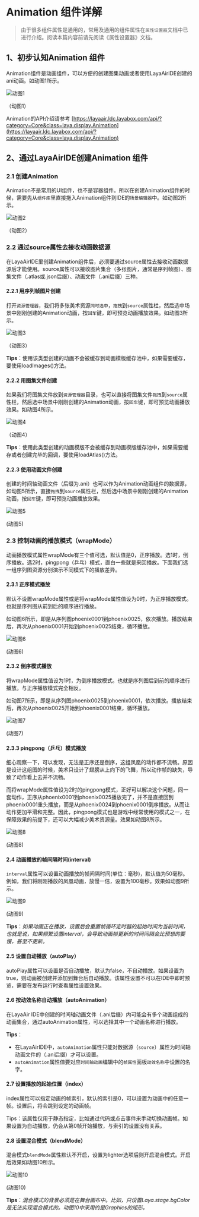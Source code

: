 # Animation 组件详解

> 由于很多组件属性是通用的，常用及通用的组件属性在`属性设置器`文档中已进行介绍。阅读本篇内容前请先阅读《属性设置器》文档。



## 1、初步认知Animation 组件

Animation组件是动画组件，可以方便的创建图集动画或者使用LayaAirIDE创建的ani动画。如动图1所示。

![动图1](img/1.gif) 

（动图1）

Animation的API介绍请参考 [https://layaair.ldc.layabox.com/api/?category=Core&class=laya.display.Animation](https://layaair.ldc.layabox.com/api/?category=Core&class=laya.display.Animation)



## 2、通过LayaAirIDE创建Animation 组件

### 2.1 创建Animation

Animation不是常用的UI组件，也不是容器组件。所以在创建Animation组件的时候，需要先从`组件库`里直接拖入Animation组件到IDE的`场景编辑器`中。如动图2所示。

![动图2](img/2.gif) 

（动图2）




### 2.2 通过source属性去接收动画数据源

在LayaAirIDE里创建Animation组件后，必须要通过source属性去接收动画数据源后才能使用。source属性可以接收图片集合（多张图片，通常是序列帧图）、图集文件（.atlas或.json后缀）、动画文件（.ani后缀）三种。

#### 2.2.1 用序列帧图片创建

打开`资源管理器`，我们将多张美术资源`同时选中`，`拖拽`到`source`属性栏，然后选中场景中刚刚创建的Animation动画，按`回车`键，即可预览动画播放效果。如动图3所示。

![动图3](img/3.gif) 

（动图3）

**Tips**：使用该类型创建的动画不会被缓存到动画模版缓存池中，如果需要缓存，要使用loadImages()方法。

#### 2.2.2 用图集文件创建

如果我们将图集文件放到`资源管理器`目录，也可以直接将图集文件`拖拽`到`source`属性栏，然后选中场景中刚刚创建的Animation动画，按`回车`键，即可预览动画播放效果。如动图4所示。

![动图4](img/4.gif) 

（动图4）

**Tips**：使用此类型创建的动画模版不会被缓存到动画模版缓存池中，如果需要缓存或者创建完毕的回调，要使用loadAtlas()方法。

#### 2.2.3 使用动画文件创建

创建的时间轴动画文件（后缀为.ani）也可以作为Animation动画组件的数据源，如动图5所示，直接`拖拽`到`source`属性栏，然后选中场景中刚刚创建的Animation动画，按`回车`键，即可预览动画播放效果。

![动图5](img/5.gif) 

(动图5) 

### 2.3 控制动画的播放模式（wrapMode）

动画播放模式属性wrapMode有三个值可选，默认值是0，正序播放。选1时，倒序播放。选2时，pingpong（乒乓）模式，直白一些就是来回播放。下面我们选一组序列图资源分别演示不同模式下的播放差异。

#### 2.3.1 正序模式播放

默认不设置wrapMode属性或是将wrapMode属性值设为0时，为正序播放模式。也就是序列图从前到后的顺序进行播放。

如动图6所示，即是从序列图phoenix0001到phoenix0025，依次播放。播放结束后，再次从phoenix0001开始到phoenix0025结束，循环播放。

![动图6](img/6.gif) 

(动图6)

#### 2.3.2 倒序模式播放

将wrapMode属性值设为1时，为倒序播放模式。也就是序列图后到前的顺序进行播放。与正序播放模式完全相反。

如动图7所示，即是从序列图phoenix0025到phoenix0001，依次播放。播放结束后，再次从phoenix0025开始到phoenix0001结束，循环播放。


![动图7](img/7.gif) 

(动图7)

#### 2.3.3 pingpong（乒乓）模式播放

细心观察一下，可以发现，无法是正序还是倒序，这组凤凰的动作都不流畅。原因是设计这组图的时候，美术只设计了翅膀从上向下的飞舞，所以动作帧的缺失，导致了动作看上去并不流畅。

而将wrapMode属性值设为2时的pingpong模式，正好可以解决这个问题，同一套动作，正序从phoenix0001到phoenix0025播放完了，并不是直接回到phoenix0001重头播放，而是从phoenix0024到phoenix0001倒序播放。从而让动作更加平滑和完整。因此，pingpong模式也是游戏中经常使用的模式之一，在保障效果的前提下，还可以大幅减少美术资源量。效果如动图8所示。

![动图8](img/8.gif) 

(动图8)

#### 2.4  动画播放的帧间隔时间(interval)



`interval`属性可以设置动画播放的帧间隔时间(单位：毫秒)，默认值为50毫秒。例如，我们将刚刚播放的凤凰动画，放慢一倍，设置为100毫秒。效果如动图9所示。


![动图9](img/9.gif) 

(动图9)

**Tips**：*如果动画正在播放，设置后会重置帧循环定时器的起始时间为当前时间，也就是说，如果频繁设置interval，会导致动画帧更新的时间间隔会比预想的要慢，甚至不更新。*



#### 2.5 设置自动播放（autoPlay）

autoPlay属性可以设置是否自动播放，默认为false，不自动播放。如果设置为true，则动画被创建并添加到舞台后自动播放。该属性设置不可以在IDE中即时预览，需要在发布运行时查看属性设置效果。



#### 2.6 按动效名称自动播放（autoAnimation）

在LayaAir IDE中创建的时间轴动画文件（.ani后缀）内可能会有多个动画组成的动画集合，通过autoAnimation属性，可以选择其中一个动画名称进行播放。

**Tips**：

- 在LayaAirIDE中，`autoAnimation`属性只能对数据源（`source`）属性为时间轴动画文件的（.ani后缀）才可以设置。
- `autoAnimation`属性值要对应`时间轴动画`编辑中的`帧属性`面板`动效名称`中设置的名字。



#### 2.7 设置播放的起始位置（index）

index属性可以指定动画的帧索引，默认的索引是0，可以设置为动画中的任意一帧。设置后，将会跳到设定的动画帧。

Tips：该属性仅用于静态指定，比如通过代码或点击事件来手动切换动画帧。如果设置为自动播放，仍会从第0帧开始播放，与索引的设置没有关系。



#### 2.8 设置混合模式（blendMode）

混合模式`blendMode`属性默认不开启，设置为lighter选项后则开启混合模式。开启后效果如动图10所示。

![动图10](img/10.gif) <br />

(动图10)

**Tips**：*混合模式的背景必须是在舞台画布中。比如，只设置Laya.stage.bgColor是无法实现混合模式的。动图10中采用的是Graphics的矩形。*



